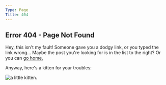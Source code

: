 ```yaml
---
Type: Page
Title: 404
---
```


## Error 404 - Page Not Found

Hey, this isn't my fault! Someone gave you a dodgy link, or you typed the link wrong... Maybe the post you're looking for is in the list to the right? Or you can [go home.](/)

Anyway, here's a kitten for your troubles:
 
<div class="img-container-wide"> <img src="https://images.unsplash.com/photo-1513977055326-8ae6272d90a7?w=1000" alt="a little kitten."> </div>